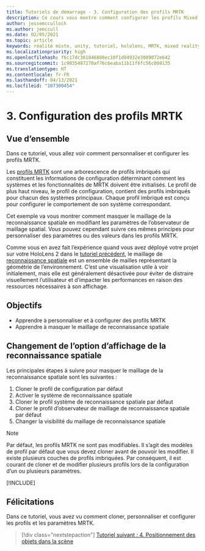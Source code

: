 ```yaml
---
title: Tutoriels de démarrage - 3. Configuration des profils MRTK
description: Ce cours vous montre comment configurer les profils Mixed Reality Toolkit (MRTK).
author: jessemcculloch
ms.author: jemccull
ms.date: 02/05/2021
ms.topic: article
keywords: réalité mixte, unity, tutoriel, hololens, MRTK, mixed reality toolkit, UWP, reconnaissance spatiale
ms.localizationpriority: high
ms.openlocfilehash: f6c17dc361846808ec10f1d94932e3089072e642
ms.sourcegitcommit: 1c9035487270af76c6eaba11b11f6fc56c008135
ms.translationtype: HT
ms.contentlocale: fr-FR
ms.lasthandoff: 04/13/2021
ms.locfileid: "107300454"
---
```

# <a name="3-configuring-the-mrtk-profiles"></a>3. Configuration des profils MRTK

## <a name="overview"></a>Vue d’ensemble

Dans ce tutoriel, vous allez voir comment personnaliser et configurer les profils MRTK.

Les <a href="/windows/mixed-reality/mrtk-unity/features/profiles/profiles" target="_blank">profils MRTK</a> sont une arborescence de profils imbriqués qui constituent les informations de configuration déterminant comment les systèmes et les fonctionnalités de MRTK doivent être initialisés. Le profil de plus haut niveau, le profil de configuration, contient des profils imbriqués pour chacun des systèmes principaux. Chaque profil imbriqué est conçu pour configurer le comportement de son système correspondant.

Cet exemple va vous montrer comment masquer le maillage de la reconnaissance spatiale en modifiant les paramètres de l’observateur de maillage spatial. Vous pouvez cependant suivre ces mêmes principes pour personnaliser des paramètres ou des valeurs dans les profils MRTK.

Comme vous en avez fait l’expérience quand vous avez déployé votre projet sur votre HoloLens 2 dans le [tutoriel précédent](mr-learning-base-02.md#congratulations), le maillage de <a href="/windows/mixed-reality/mrtk-unity/features/spatial-awareness/spatial-awareness-getting-started" target="_blank">reconnaissance spatiale</a> est un ensemble de mailles représentant la géométrie de l’environnement. C’est une visualisation utile à voir initialement, mais elle est généralement désactivée pour éviter de distraire visuellement l’utilisateur et d’impacter les performances en raison des ressources nécessaires à son affichage.

## <a name="objectives"></a>Objectifs

* Apprendre à personnaliser et à configurer des profils MRTK
* Apprendre à masquer le maillage de reconnaissance spatiale

## <a name="changing-the-spatial-awareness-display-option"></a>Changement de l’option d’affichage de la reconnaissance spatiale

Les principales étapes à suivre pour masquer le maillage de la reconnaissance spatiale sont les suivantes :

1. Cloner le profil de configuration par défaut
2. Activer le système de reconnaissance spatiale
3. Cloner le profil système de reconnaissance spatiale par défaut
4. Cloner le profil d’observateur de maillage de reconnaissance spatiale par défaut
5. Changer la visibilité du maillage de reconnaissance spatiale

> [!NOTE]
> Par défaut, les profils MRTK ne sont pas modifiables. Il s’agit des modèles de profil par défaut que vous devez cloner avant de pouvoir les modifier. Il existe plusieurs couches de profils imbriquées. Par conséquent, il est courant de cloner et de modifier plusieurs profils lors de la configuration d’un ou plusieurs paramètres.

[!INCLUDE[](includes/configuring-profile.md)]

## <a name="congratulations"></a>Félicitations

Dans ce tutoriel, vous avez vu comment cloner, personnaliser et configurer les profils et les paramètres MRTK.

> [!div class="nextstepaction"]
> [Tutoriel suivant : 4. Positionnement des objets dans la scène](mr-learning-base-04.md)